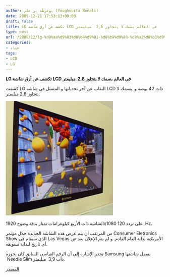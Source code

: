 ```yaml
---
author: يوغرطة بن علي (Youghourta Benali)
date: 2009-12-21 17:53:13+00:00
draft: false
title: LG تكشف عن أرق شاشة LCD في العالم بسمك لا يتجاوز 2,6  ميليمتر
type: post
url: /2009/12/lg-%d8%aa%d9%83%d8%b4%d9%81-%d8%b9%d9%86-%d8%a2%d8%b1%d9%82-%d8%b4%d8%a7%d8%b4%d8%a9-lcd-%d9%81%d9%8a-%d8%a7%d9%84%d8%b9%d8%a7%d9%84%d9%85-%d8%a8%d8%b3%d9%85%d9%83-%d9%84%d8%a7-%d9%8a%d8%aa%d8%ac/
categories:
- عتاد
tags:
- LCD
- LG
---
```


[**LG تكشف عن أرق شاشة LCD في العالم بسمك لا يتجاوز 2,6  ميليمتر**](https://www.it-scoop.com/2009/12/lg-%d8%aa%d9%83%d8%b4%d9%81-%d8%b9%d9%86-%d8%a2%d8%b1%d9%82-%d8%b4%d8%a7%d8%b4%d8%a9-lcd-%d9%81%d9%8a-%d8%a7%d9%84%d8%b9%d8%a7%d9%84%d9%85-%d8%a8%d8%b3%d9%85%d9%83-%d9%84%d8%a7-%d9%8a%d8%aa%d8%ac/)


كشفت LG النقاب عن آخر تحدياتها و المتمثل في شاشة LCD ذات 42 بوصة و  بسمك لا يتجاوز 2,6 ميليمتر.

[![](Lg_LCD.jpg)
](https://www.it-scoop.com/2009/12/lg-%d8%aa%d9%83%d8%b4%d9%81-%d8%b9%d9%86-%d8%a2%d8%b1%d9%82-%d8%b4%d8%a7%d8%b4%d8%a9-lcd-%d9%81%d9%8a-%d8%a7%d9%84%d8%b9%d8%a7%d9%84%d9%85-%d8%a8%d8%b3%d9%85%d9%83-%d9%84%d8%a7-%d9%8a%d8%aa%d8%ac/)

الشاشة ذات الأربع كيلوغرامات تمتاز بدقة وضوح 1920x1080 على تردد 120  Hz.

من المرتقب أن يتم عرض هذه الشاشة الجديدة خلال مؤتمر Consumer Eletronics Show الذي سيقام في Las Vegas الأمريكية بداية العام القادم. و لم يتم الإعلان بعد عن أي تاريخ لبداية تسويقه.

تجدر الإشارة إلى أن الرقم القياسي السابق كان بحوزة Samsung بفضل شاشتها   Needle Slim ذات 3,9  ميليمتر.

[المصدر](http://lg.co.kr/press/lgnews/news/news_view.jsp?press_no=13752)
